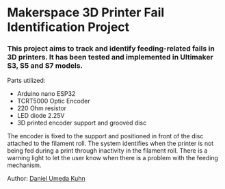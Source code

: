 Makerspace 3D Printer Fail Identification Project
======

### This project aims to track and identify feeding-related fails in 3D printers. It has been tested and implemented in Ultimaker S3, S5 and S7 models.

Parts utilized:
* Arduino nano ESP32
* TCRT5000 Optic Encoder
* 220 Ohm resistor
* LED diode 2.25V
* 3D printed encoder support and grooved disc 

The encoder is fixed to the support and positioned in front of the disc attached to the filament roll. The system identifies when the printer is not being fed during a print through inactivity in the filament roll. There is a warning light to let the user know when there is a problem with the feeding mechanism.

Author:
[Daniel Umeda Kuhn](https://github.com/DanielUmedaKuhn)
